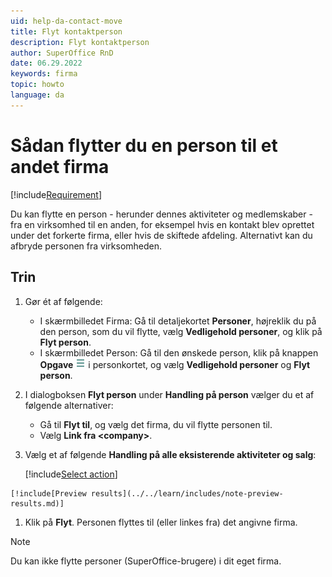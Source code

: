 ```yaml
---
uid: help-da-contact-move
title: Flyt kontaktperson
description: Flyt kontaktperson
author: SuperOffice RnD
date: 06.29.2022
keywords: firma
topic: howto
language: da
---
```


# Sådan flytter du en person til et andet firma

[!include[Requirement](../../learn/includes/note-req-manage-entities.md)]

Du kan flytte en person - herunder dennes aktiviteter og medlemskaber - fra en virksomhed til en anden, for eksempel hvis en kontakt blev oprettet under det forkerte firma, eller hvis de skiftede afdeling. Alternativt kan du afbryde personen fra virksomheden.

## Trin

1. Gør ét af følgende:

    * I skærmbilledet Firma: Gå til detaljekortet **Personer**, højreklik du på den person, som du vil flytte, vælg **Vedligehold personer**, og klik på **Flyt person**.
    * I skærmbilledet Person: Gå til den ønskede person, klik på knappen **Opgave** ![ikon][img2] i personkortet, og vælg **Vedligehold personer** og **Flyt person**.

1. I dialogboksen **Flyt person** under **Handling på person** vælger du et af følgende alternativer:
    * Gå til **Flyt til**, og vælg det firma, du vil flytte personen til.
    * Vælg **Link fra &lt;company&gt;**.

1. Vælg et af følgende **Handling på alle eksisterende aktiviteter og salg**:

    [!include[Select action](../../learn/includes/select-action-on-activity.md)]

<!-- markdownlint-disable-next-line MD046 -->
    [!include[Preview results](../../learn/includes/note-preview-results.md)]

1. Klik på **Flyt**. Personen flyttes til (eller linkes fra) det angivne firma.

> [!NOTE]
> Du kan ikke flytte personer (SuperOffice-brugere) i dit eget firma.

<!-- Referenced links -->

<!-- Referenced images -->
[img2]: ../../../media/icons/btn-menu.png
